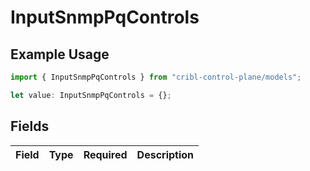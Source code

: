# InputSnmpPqControls

## Example Usage

```typescript
import { InputSnmpPqControls } from "cribl-control-plane/models";

let value: InputSnmpPqControls = {};
```

## Fields

| Field       | Type        | Required    | Description |
| ----------- | ----------- | ----------- | ----------- |
